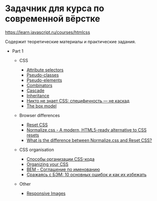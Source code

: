 # Задачник для курса по современной вёрстке

https://learn.javascript.ru/courses/htmlcss

Содержит теоретические материалы и практические задания.

- Part 1
    - CSS
        - [Attribute selectors](https://developer.mozilla.org/en-US/docs/Web/CSS/Attribute_selectors)
        - [Pseudo-classes](https://developer.mozilla.org/en-US/docs/Web/CSS/Pseudo-classes)
        - [Pseudo-elements](https://developer.mozilla.org/en-US/docs/Web/CSS/Pseudo-elements)
        - [Combinators](https://developer.mozilla.org/en-US/docs/Learn/CSS/Building_blocks/Selectors/Combinators)
        - [Cascade](https://developer.mozilla.org/en-US/docs/Web/CSS/Cascade)
        - [Inheritance](https://developer.mozilla.org/en-US/docs/Web/CSS/inheritance)
        - [Никто не знает CSS: специфичность — не каскад](https://css-live.ru/css/nikto-ne-znaet-css-specifichnost-ne-kaskad.html)
        - [The box model](https://developer.mozilla.org/en-US/docs/Learn/CSS/Building_blocks/The_box_model)

    - Browser differences
        - [Reset CSS](https://meyerweb.com/eric/tools/css/reset/)
        - [Normalize.css - A modern, HTML5-ready alternative to CSS resets](https://necolas.github.io/normalize.css/)
        - [What is the difference between Normalize.css and Reset CSS?](https://stackoverflow.com/questions/6887336/what-is-the-difference-between-normalize-css-and-reset-css)

    - CSS organisation
        - [Способы организации CSS-кода](https://habr.com/ru/post/256109/)
        - [Organizing your CSS](https://developer.mozilla.org/en-US/docs/Learn/CSS/Building_blocks/Organizing)
        - [BEM - Соглашение по именованию](https://ru.bem.info/methodology/naming-convention/)
        - [Сражаясь с БЭМ: 10 основных ошибок и как их избежать](https://habr.com/ru/post/305548/)

    - Other
        - [Responsive Images](https://cloudfour.com/thinks/responsive-images-101-definitions/)
